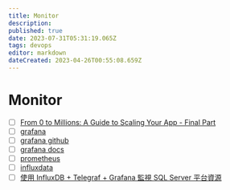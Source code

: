 ```yaml
---
title: Monitor
description: 
published: true
date: 2023-07-31T05:31:19.065Z
tags: devops
editor: markdown
dateCreated: 2023-04-26T00:55:08.659Z
---
```


# Monitor
- [ ] [From 0 to Millions: A Guide to Scaling Your App - Final Part](https://blog.bytebytego.com/p/from-0-to-millions-a-guide-to-scaling-47a)
- [ ] [grafana](https://grafana.com/)
- [ ] [grafana github](https://github.com/grafana/grafana)
- [ ] [grafana docs](https://grafana.com/docs/)
- [ ] [prometheus](https://prometheus.io/)
- [ ] [influxdata](https://www.influxdata.com/time-series-platform/telegraf/)
- [ ] [使用 InfluxDB ‎+ Telegraf + Grafana 監視 SQL Server 平台資源](https://dotblogs.com.tw/yc421206/2020/03/13/via_Influxdb_telegraf_grafana_monitor_sql_server_platform_resources)